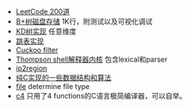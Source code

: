 - [LeetCode 200道](https://link.zhihu.com/?target=https%3A//github.com/begeekmyfriend/leetcode)
- [B+树磁盘存储](https://link.zhihu.com/?target=https%3A//github.com/begeekmyfriend/bplustree) 1K行，附测试以及可视化调试
- [KD树实现](https://link.zhihu.com/?target=https%3A//github.com/begeekmyfriend/kdtree) 任意维度
- [跳表实现](https://link.zhihu.com/?target=https%3A//github.com/begeekmyfriend/skiplist)
- [Cuckoo filter](https://link.zhihu.com/?target=https%3A//github.com/begeekmyfriend/CuckooFilter)
- [Thompson shell解释器内核](https://link.zhihu.com/?target=https%3A//github.com/begeekmyfriend/tash) 包含lexical和parser
- [ip2region](https://gitee.com/lionsoul/ip2region)
- [纯C实现的一些数据结构和算法](https://github.com/fragglet/c-algorithms)
- [file](https://github.com/file/file) determine file type
- [c4](https://github.com/rswier/c4) 只用了4 functions的C语言极简编译器，可以自举。